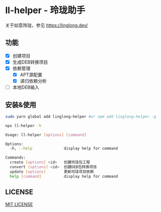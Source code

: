 <!--
 Copyright (c) 2024 System233
 
 This software is released under the MIT License.
 https://opensource.org/licenses/MIT
-->

# ll-helper - 玲珑助手

关于如意玲珑，参见 https://linglong.dev/ 

## 功能

- [x] 创建项目
- [x] 生成DEB转换项目
- [x] 依赖管理
  - [x] APT源配置
  - [x] 递归依赖分析 
- [ ] 本地DEB输入

## 安装&使用

```sh
sudo yarn global add linglong-helper #or npm add linglong-helper -g

npx ll-helper -h

Usage: ll-helper [options] [command]

Options:
  -h, --help              display help for command

Commands:
  create [options] <id>   创建玲珑包工程
  convert [options] <id>  创建DEB包转换项目
  update [options]        更新玲珑项目依赖
  help [command]          display help for command
```


## LICENSE

[MIT LICENSE](./LICENSE)